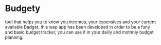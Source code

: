 # Budgety
tool that helps you to know you incomes, your expensives and your current available Badget.
this wep app has been developed in order to be a funy and basic budget tracker, you can use it in your  dailly and mothnly budget planning.
